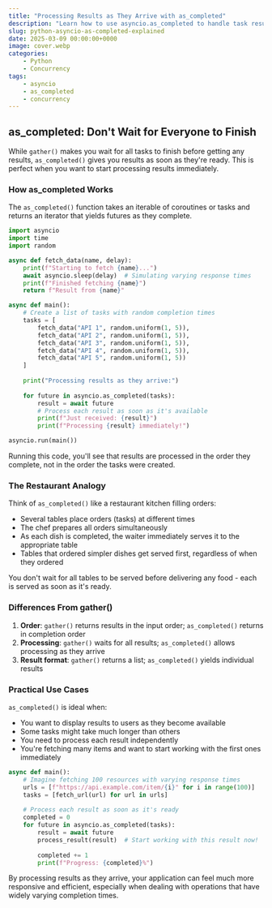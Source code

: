 ```yaml
---
title: "Processing Results as They Arrive with as_completed"
description: "Learn how to use asyncio.as_completed to handle task results immediately when they're ready"
slug: python-asyncio-as-completed-explained
date: 2025-03-09 00:00:00+0000
image: cover.webp
categories:
    - Python
    - Concurrency
tags:
    - asyncio
    - as_completed
    - concurrency
---
```


## as_completed: Don't Wait for Everyone to Finish

While `gather()` makes you wait for all tasks to finish before getting any results, `as_completed()` gives you results as soon as they're ready. This is perfect when you want to start processing results immediately.

### How as_completed Works

The `as_completed()` function takes an iterable of coroutines or tasks and returns an iterator that yields futures as they complete.

```python
import asyncio
import time
import random

async def fetch_data(name, delay):
    print(f"Starting to fetch {name}...")
    await asyncio.sleep(delay)  # Simulating varying response times
    print(f"Finished fetching {name}")
    return f"Result from {name}"

async def main():
    # Create a list of tasks with random completion times
    tasks = [
        fetch_data("API 1", random.uniform(1, 5)),
        fetch_data("API 2", random.uniform(1, 5)),
        fetch_data("API 3", random.uniform(1, 5)),
        fetch_data("API 4", random.uniform(1, 5)),
        fetch_data("API 5", random.uniform(1, 5))
    ]
    
    print("Processing results as they arrive:")
    
    for future in asyncio.as_completed(tasks):
        result = await future
        # Process each result as soon as it's available
        print(f"Just received: {result}")
        print(f"Processing {result} immediately!")

asyncio.run(main())
```

Running this code, you'll see that results are processed in the order they complete, not in the order the tasks were created.

### The Restaurant Analogy

Think of `as_completed()` like a restaurant kitchen filling orders:

- Several tables place orders (tasks) at different times
- The chef prepares all orders simultaneously
- As each dish is completed, the waiter immediately serves it to the appropriate table
- Tables that ordered simpler dishes get served first, regardless of when they ordered

You don't wait for all tables to be served before delivering any food - each is served as soon as it's ready.

### Differences From gather()

1. **Order**: `gather()` returns results in the input order; `as_completed()` returns in completion order
2. **Processing**: `gather()` waits for all results; `as_completed()` allows processing as they arrive
3. **Result format**: `gather()` returns a list; `as_completed()` yields individual results

### Practical Use Cases

`as_completed()` is ideal when:

- You want to display results to users as they become available
- Some tasks might take much longer than others
- You need to process each result independently
- You're fetching many items and want to start working with the first ones immediately

```python
async def main():
    # Imagine fetching 100 resources with varying response times
    urls = [f"https://api.example.com/item/{i}" for i in range(100)]
    tasks = [fetch_url(url) for url in urls]
    
    # Process each result as soon as it's ready
    completed = 0
    for future in asyncio.as_completed(tasks):
        result = await future
        process_result(result)  # Start working with this result now!
        
        completed += 1
        print(f"Progress: {completed}%")
```

By processing results as they arrive, your application can feel much more responsive and efficient, especially when dealing with operations that have widely varying completion times.
